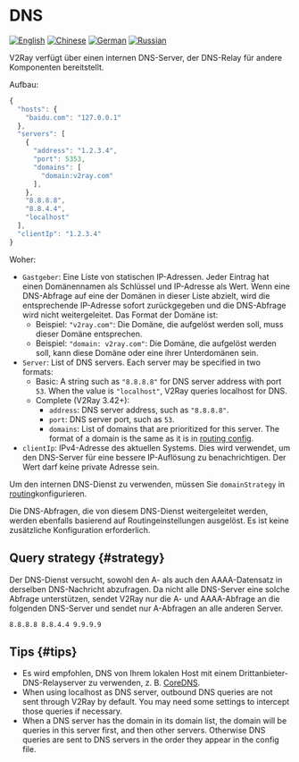 # DNS

[![English](../resources/english.svg)](https://www.v2ray.com/en/configuration/dns.html) [![Chinese](../resources/chinese.svg)](https://www.v2ray.com/chapter_02/04_dns.html) [![German](../resources/german.svg)](https://www.v2ray.com/de/configuration/dns.html) [![Russian](../resources/russian.svg)](https://www.v2ray.com/ru/configuration/dns.html)

V2Ray verfügt über einen internen DNS-Server, der DNS-Relay für andere Komponenten bereitstellt.

Aufbau:

```javascript
{
  "hosts": {
    "baidu.com": "127.0.0.1"
  },
  "servers": [
    {
      "address": "1.2.3.4",
      "port": 5353,
      "domains": [
        "domain:v2ray.com"
      ],
    },
    "8.8.8.8",
    "8.8.4.4",
    "localhost"
  ],
  "clientIp": "1.2.3.4"
}
```

Woher:

* `Gastgeber`: Eine Liste von statischen IP-Adressen. Jeder Eintrag hat einen Domänennamen als Schlüssel und IP-Adresse als Wert. Wenn eine DNS-Abfrage auf eine der Domänen in dieser Liste abzielt, wird die entsprechende IP-Adresse sofort zurückgegeben und die DNS-Abfrage wird nicht weitergeleitet. Das Format der Domäne ist: 
  * Beispiel: `"v2ray.com"`: Die Domäne, die aufgelöst werden soll, muss dieser Domäne entsprechen.
  * Beispiel: `"domain: v2ray.com"`: Die Domäne, die aufgelöst werden soll, kann diese Domäne oder eine ihrer Unterdomänen sein.
* `Server`: List of DNS servers. Each server may be specified in two formats: 
  * Basic: A string such as `"8.8.8.8"` for DNS server address with port `53`. When the value is `"localhost"`, V2Ray queries localhost for DNS.
  * Complete (V2Ray 3.42+): 
    * `address`: DNS server address, such as `"8.8.8.8"`.
    * `port`: DNS server port, such as `53`.
    * `domains`: List of domains that are prioritized for this server. The format of a domain is the same as it is in [routing config](routing.md).
* `clientIp`: IPv4-Adresse des aktuellen Systems. Dies wird verwendet, um den DNS-Server für eine bessere IP-Auflösung zu benachrichtigen. Der Wert darf keine private Adresse sein.

Um den internen DNS-Dienst zu verwenden, müssen Sie `domainStrategy` in [routing](routing.md)konfigurieren.

Die DNS-Abfragen, die von diesem DNS-Dienst weitergeleitet werden, werden ebenfalls basierend auf Routingeinstellungen ausgelöst. Es ist keine zusätzliche Konfiguration erforderlich.

## Query strategy {#strategy}

Der DNS-Dienst versucht, sowohl den A- als auch den AAAA-Datensatz in derselben DNS-Nachricht abzufragen. Da nicht alle DNS-Server eine solche Abfrage unterstützen, sendet V2Ray nur die A- und AAAA-Abfrage an die folgenden DNS-Server und sendet nur A-Abfragen an alle anderen Server.

```text
8.8.8.8 8.8.4.4 9.9.9.9
```

## Tips {#tips}

* Es wird empfohlen, DNS von Ihrem lokalen Host mit einem Drittanbieter-DNS-Relayserver zu verwenden, z. B. [CoreDNS](https://coredns.io/).
* When using localhost as DNS server, outbound DNS queries are not sent through V2Ray by default. You may need some settings to intercept those queries if necessary.
* When a DNS server has the domain in its domain list, the domain will be queries in this server first, and then other servers. Otherwise DNS queries are sent to DNS servers in the order they appear in the config file.